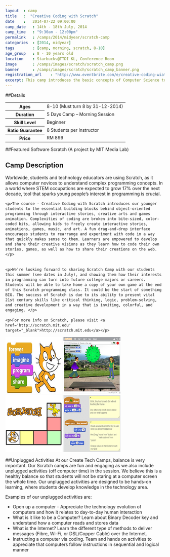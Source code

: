 ```yaml
---
layout	: camp
title 	:  "Creative Coding with Scratch"
date  	:   2014-07-22 09:00:00
camp_date 	: 14th - 18th July, 2014
camp_time	: "9:30am - 12:00pm"
permalink   : /camps/2014/midyear/scratch-camp
categories  : [2014, midyear]
tags    	: [camp, morning, scratch, 8-10]
age_group 	: 8 - 10 years old
location	: Starbucks@TTDI KL, Conference Room
image		: /camps/images/scratch/scratch_camp.png
banner		: /camps/images/scratch/scratch_camp_banner.png
registration_url	: "http://www.eventbrite.com/e/creative-coding-wiath-scratch-tickets-12110114679"
excerpt: This camp introduces the basic concepts of Computer Science to young children. Write your first computer program using Scratch.
---
```


##Details
<table>
	<tr>
		<th>Ages</th>
		<td>8-10 (Must turn 8 by 31-12-2014)</td>
	</tr>	
	<tr>
		<th>Duration</th>
		<td>5 Days Camp – Morning Session</td>
	</tr>	
	<tr>
		<th>Skill Level</th>
		<td>Beginner</td>
	</tr>	
	<tr>
		<th>Ratio Guarantee</th>
		<td>8 Students per Instructor</td>
	</tr>
    <tr>
		<th>Price</th>
		<td>RM 899</td>
	</tr>	
</table>

##Featured Software
Scratch (A project by MIT Media Lab)

<h2>Camp Description</h2>
<div class="row">
<div class="col-md-8">
	<p>Worldwide, students and technology educators are using Scratch, as it allows computer novices to understand complex programming concepts. In a world where STEM occupations are expected to grow 17% over the next decade, tool that sparks young people’s interest in programming is crucial. 
	</p>

	<p>The course - Creative Coding with Scratch introduces our younger students to the essential building blocks behind object-oriented programming through interactive stories, creative arts and games animation. Complexities of coding are broken into bite-sized, color-coded bits, allowing kids to freely create interactive stories, animations, games, music, and art. A fun drag-and-drop interface encourages students to rearrange and experiment with code in a way that quickly makes sense to them. Learners are empowered to develop and share their creative visions as they learn how to code their own stories, games, as well as how to share their creations on the web. </p>


	<p>We’re looking forward to sharing Scratch Camp with our students this summer (see dates in July), and showing them how their interests in programming can turn into future college majors or careers. Students will be able to take home a copy of your own game at the end of this Scratch programming class. It could be the start of something BIG. The success of Scratch is due to its ability to present vital 21st century skills like critical thinking, logic, problem-solving, and creative development in a way that is inviting, colorful, and engaging. </p>

	<p>For more info on Scratch, please visit <a href='http://scratch.mit.edu' target="_blank">http://scratch.mit.edu</a></p>
</div>

<div class="col-md-4">
	<img class="pad img-responsive ctc-camp-imgs" src="/camps/images/scratch/1.png"/>
	<img class="pad img-responsive ctc-camp-imgs" src="/camps/images/scratch/2.png"/>
	<img class="pad img-responsive ctc-camp-imgs" src="/camps/images/scratch/3.png"/>
	<img class="pad img-responsive ctc-camp-imgs" src="/camps/images/scratch/4.png"/>
</div>

</div>

##Unplugged Activities
At our Create Tech Camps, balance is very important. Our Scratch camps are fun and engaging as we also include unplugged activities (off computer time) in the session. We believe this is a healthy balance so that students will not be staring at a computer screen the whole time. Our unplugged activities are designed to be hands-on learning, where students develop knowledge in the technology area.

Examples of our unplugged activities are: 

* Open up a computer - Appreciate the technology evolution of computers and how it relates to day-to-day human interaction
* What is it like to be a Computer? Learn about Binary Decoder key and understand how a computer reads and stores data
* What is the Internet? Learn the different type of methods to deliver messages (Fibre, Wi-Fi, or DSL/Copper Cable) over the Internet.
* Instructing a computer via coding. Team and hands on activities to appreciate that computers follow instructions in sequential and logical manner

